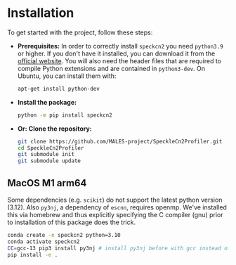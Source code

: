 # Installation
To get started with the project, follow these steps:

- **Prerequisites:**
  In order to correctly install `speckcn2` you need `python3.9` or higher. If you don't have it installed, you can download it from the [official website](https://www.python.org/downloads/). You will also need the header files that are required to compile Python extensions and are contained in `python3-dev`. On Ubuntu, you can install them with:
  ```bash
  apt-get install python-dev
  ```

- **Install the package:**
   ```bash
   python -m pip install speckcn2
   ```

- **Or: Clone the repository:**
  ```bash
  git clone https://github.com/MALES-project/SpeckleCn2Profiler.git
  cd SpeckleCn2Profiler
  git submodule init
  git submodule update
  ```

## MacOS M1 arm64

Some dependencies (e.g. `scikit`) do not support the latest python version (3.12). Also `py3nj`, a dependency of `escnn`, requires openmp. We've installed this via homebrew and thus explicitly specifying the C compiler (gnu) prior to installation of this package does the trick.

```sh
conda create -n speckcn2 python=3.10
conda activate speckcn2
CC=gcc-13 pip3 install py3nj # install py3nj before with gcc instead of clang
pip install -e .
```
